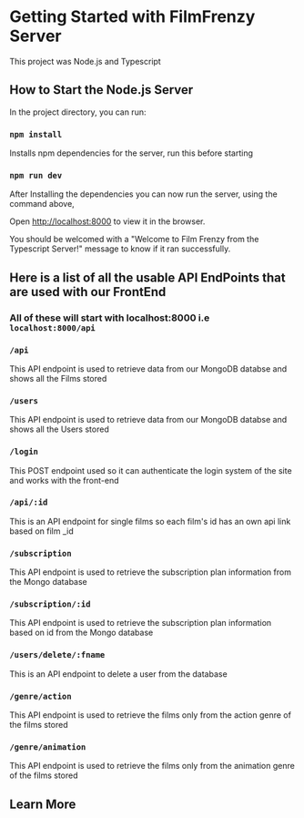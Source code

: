 # Getting Started with FilmFrenzy Server

This project was Node.js and Typescript

## How to Start the Node.js Server

In the project directory, you can run:
### `npm install`
Installs npm dependencies for the server, run this before starting


### `npm run dev`

After Installing the dependencies you can now run the server, using the command above,

Open [http://localhost:8000](http://localhost:8000) to view it in the browser. 

You should be welcomed with a "Welcome to Film Frenzy from the Typescript Server!" message to know if it ran successfully.

## Here is a list of all the usable API EndPoints that are used with our FrontEnd

### All of these will start with localhost:8000 i.e `localhost:8000/api`

### `/api`
This API endpoint is used to retrieve data from our MongoDB databse and shows all the Films stored

### `/users`
This API endpoint is used to retrieve data from our MongoDB databse and shows all the Users stored

### `/login`
This  POST endpoint used so it can authenticate the login system of the site and works with the front-end

### `/api/:id`
This is an API endpoint for single films so each film's id has an own api link based on film _id

### `/subscription`
This API endpoint is used to retrieve the subscription plan information from the Mongo database

### `/subscription/:id`
This API endpoint is used to retrieve the subscription plan information based on id from the Mongo database

### `/users/delete/:fname`
This is an API endpoint to delete a user from the database

### `/genre/action`
This API endpoint is used to retrieve the films only from the action genre of the films stored

### `/genre/animation`
This API endpoint is used to retrieve the films only from the animation genre of the films stored




## Learn More


